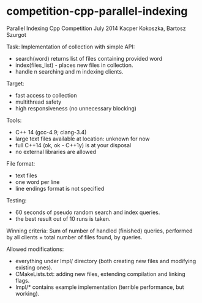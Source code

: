 competition-cpp-parallel-indexing
=================================

Parallel Indexing Cpp Competition
July 2014
Kacper Kokoszka, Bartosz Szurgot

Task:
Implementation of collection with simple API:
- search(word) returns list of files containing provided word
- index(files_list) - places new files in collection.
- handle n searching and m indexing clients.

Target:
- fast access to collection
- multithread safety
- high responsiveness (no unnecessary blocking)

Tools:
- C++ 14 (gcc-4.9; clang-3.4)
- large text files available at location: unknown for now
- full C++14 (ok, ok - C++1y) is at your disposal
- no external libraries are allowed

File format:
- text files
- one word per line
- line endings format is not specified

Testing:
- 60 seconds of pseudo random search and index queries.
- the best result out of 10 runs is taken.

Winning criteria:
Sum of number of handled (finished) queries, performed by all clients + total
number of files found, by queries.

Allowed modifications:
- everything under Impl/ directory (both creating new files and modifying existing ones).
- CMakeLists.txt: adding new files, extending compilation and linking flags.
- Impl/* contains example implementation (terrible performance, but working).
